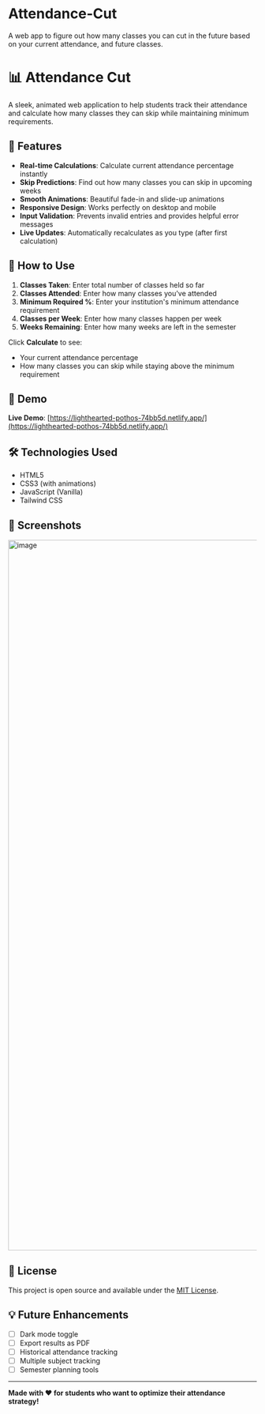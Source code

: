 # Attendance-Cut
A web app to figure out how many classes you can cut in the future based on your current attendance, and future classes.




# 📊 Attendance Cut

A sleek, animated web application to help students track their attendance and calculate how many classes they can skip while maintaining minimum requirements.

## 🚀 Features

- **Real-time Calculations**: Calculate current attendance percentage instantly
- **Skip Predictions**: Find out how many classes you can skip in upcoming weeks
- **Smooth Animations**: Beautiful fade-in and slide-up animations
- **Responsive Design**: Works perfectly on desktop and mobile
- **Input Validation**: Prevents invalid entries and provides helpful error messages
- **Live Updates**: Automatically recalculates as you type (after first calculation)

## 🎯 How to Use

1. **Classes Taken**: Enter total number of classes held so far
2. **Classes Attended**: Enter how many classes you've attended
3. **Minimum Required %**: Enter your institution's minimum attendance requirement
4. **Classes per Week**: Enter how many classes happen per week
5. **Weeks Remaining**: Enter how many weeks are left in the semester

Click **Calculate** to see:
- Your current attendance percentage
- How many classes you can skip while staying above the minimum requirement

## 🎨 Demo

**Live Demo**: [https://lighthearted-pothos-74bb5d.netlify.app/](https://lighthearted-pothos-74bb5d.netlify.app/)

## 🛠️ Technologies Used

- HTML5
- CSS3 (with animations)
- JavaScript (Vanilla)
- Tailwind CSS

## 📱 Screenshots

<img width="2559" height="1439" alt="image" src="https://github.com/user-attachments/assets/f5c2d6b6-5ff3-46af-ae94-ad2ebfcfdf8d" />


## 📝 License

This project is open source and available under the [MIT License](LICENSE).

## 💡 Future Enhancements

- [ ] Dark mode toggle
- [ ] Export results as PDF
- [ ] Historical attendance tracking
- [ ] Multiple subject tracking
- [ ] Semester planning tools

---

**Made with ❤️ for students who want to optimize their attendance strategy!**
